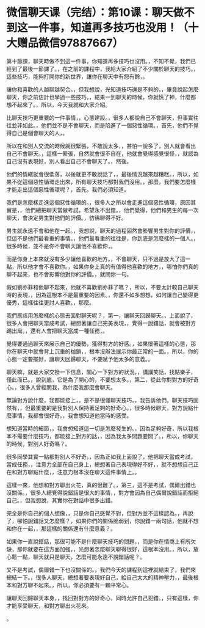 # 微信聊天课（完结）：第10课：聊天做不到这一件事，知道再多技巧也没用！（十大赠品微信97887667）

第十節課，聊天時做不到這一件事，你知道再多技巧也沒用。，不知不覺，我們已經到了最後一節課了。，在之前的課程中，我給大家介紹了不少關於聊天的技巧。，這些技巧，能夠打開你的新世界，讓你在聊天中有怨有餘，。

讓你和喜歡的人越聊越契合。，但我想說，光知道技巧還是不夠的，，畢竟說起怎麼聊天，你之前估計也學過一些技巧，，結果一到聊天的時候，你就慌了神，什麼都想不起來了。，所以，今天我就和大家介紹。

比聊天技巧更重要的一件事情，，心態建設。，很多人都說自己不會聊天，但事實往往並非如此。，他們並不是不會聊天，而是陷進了一個惡性循環。，首先，他們不覺得自己是個會聊天的人，。

所以在和別人交流的時候就很緊張，不敢說太多，，甚怕一說多了，別人就會看出自己不會聊天。，這樣一緊張，自然就會很不自在，他就會覺得感覺很怪，，就認為自己沒有表現好，別人看出自己不會聊天了。，然後。

他們的情緒就會很低落，以後就更不敢說話了，，最後情況越來越糟糕。，所以，如果不從這個惡性循環走出來，所有聊天技巧都對我們沒用。，那麼，我們要怎麼樣才能走出這個惡性循環呢？，首先，我們必須知道。

我們是怎麼樣走進這個惡性循環的。，很多人之所以會走進這個惡性循環，原因其實是，，他們總把聊天當做考試，希望永不出錯。，他們覺得，他們和男生的每一次聊天，會決定男生對他們的評價。，彷彿聊得不好。

男生就永遠不會和他在一起。，我想說，聊天的過程固然會影響男生對你的評價，，但這不是他們最看重的事情。，他們最看重的往往是，你到底是怎麼樣的一個人。，很多時候，並不是你不會聊天讓他不喜歡你，。

而是你身上本來就沒有多少讓他喜歡的地方。，不會聊天，只不過是放大了這一點，所以他才會不喜歡你。，如果你身上真的有值得他喜歡的地方，，哪怕你們真的聊不起來，也不會影響他對你的評價。，就問你一句。

假如劉亦菲和他聊不起來，他就不喜歡劉亦菲了嗎？，所以，不要太計較自己聊天時的表現，，因為這根本不是最重要的因素。，你還不如多想想，如何讓自己變得更優秀，這樣往往更討人喜歡。，那麼。

我們應該用怎麼樣的心態去面對聊天呢？，第一，讓聊天回歸聊天。，上面說了，很多人會把聊天當成考試，總想著讓自己完美表現，，覺得一說錯話，就會被對方踢出局。，還有人會把聊天當成一種任務，。

覺得要通過聊天來展示自己的優勢，獲得對方的好感。，如果懷著這樣的心態，那你在聊天中就會背上沉重的枷鎖，，根本沒辦法展示你最正常的一面。，所以，你的心態一定要擺好，讓聊天回歸聊天，不要賦予他太多的意義。。

聊天嘛，就是大家交換一下信息，關心一下對方的狀況，，講講笑話，找點樂子，僅此而已。，說到底，它是為了開心的，不要想太多。，第二，從此你對對方的好奇心。，很多人曾經問我，為什麼我那麼會聊天。

無論對方說什麼，我都能接上，，是不是很懂聊天技巧。，我告訴他們，聊天技巧固然有，，但最重要的是我對別人保持著足夠的好奇心。，很多時候聊天，對方說點什麼事情，我都會很好奇。，我會想知道他當時的感受。

想知道當時的細節，，我會想知道這一切是怎麼發生的。，因為足夠好奇，所以我根本不需要什麼技巧，都能接上對方的話，，因為我太多問題要問了。，所以，你聊天的時候，對別人好奇嗎？。

很多同學其實一點都對別人不好奇，，因為正如我上面說了，他把聊天當成考試，當成任務，，注意力全部在自己身上，總想著自己表現得好不好，，就不想想自己正在和對方聊點什麼，，注意力根本沒在聊天這件事情上。。

這樣一來，他想和對方聊出火花，真的很難了。，第三，這不是考試，偶爾出錯也沒關係。，很多人總覺得說錯話是很大的事情，，對方會因為自己偶爾說錯話而拒絕自己。，但我想說，其實你在對話中很多出錯。

完全是你自己的個人想像，，只是你自己感覺不對，但對方並不這樣認為。，再說了，哪怕說錯話又怎麼樣？，如果你們的關係脆弱到，你說錯一兩句話，他就不想和你在一起，，那這樣的關係還有什麼意義？。

如果你一直說錯話，那很可能不是什麼聊天技巧的問題，，而是你在情商上有所欠缺，那你就要在這方面加強，，光想著怎麼聊天聊得很好，這根本沒用。，所以，放心鬆一點，聊天就只是聊天，怎麼可能永遠不說錯話呢？。

又不是考試，偶爾錯一下也沒關係的。，我們今天的課程到這裡就結束了，我們來總結一下。，很多人聊天，總想著要表現好自己，給自己太大的精神壓力，，最後根本和對方聊不起來。，所以，你必須要有一顆平常心。

讓聊天回歸聊天本身，，找回對對方的好奇心，同時允許自己犯錯。，只有這樣，你才能享受聊天，和對方聊出火花來。

。